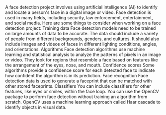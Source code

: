 A face detection project involves using artificial intelligence (AI) to identify and locate a person's face in a digital image or video. Face detection is used in many fields, including security, law enforcement, entertainment, and social media. 
Here are some things to consider when working on a face detection project: 
Training data
Face detection models need to be trained on large amounts of data to be accurate. The data should include a variety of people from different backgrounds, genders, and cultures. It should also include images and videos of faces in different lighting conditions, angles, and orientations. 
Algorithms
Face detection algorithms use machine learning and statistical analysis to analyze the patterns of pixels in an image or video. They look for regions that resemble a face based on features like the arrangement of the eyes, nose, and mouth. 
Confidence scores
Some algorithms provide a confidence score for each detected face to indicate how confident the algorithm is in its prediction. 
Face recognition
Face detection data is used to generate a faceprint that can be matched with other stored faceprints. 
Classifiers
You can include classifiers for other features, like eyes or smiles, within the face loop. 
You can use the OpenCV package to perform face detection without training an algorithm from scratch. OpenCV uses a machine learning approach called Haar cascade to identify objects in visual data. 
